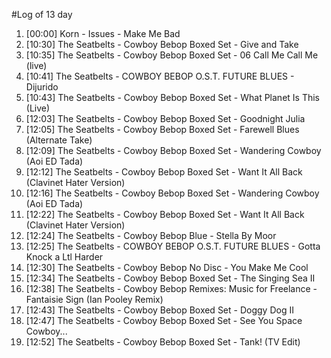 #Log of 13 day

1. [00:00] Korn - Issues - Make Me Bad
1. [10:30] The Seatbelts - Cowboy Bebop Boxed Set - Give and Take
1. [10:35] The Seatbelts - Cowboy Bebop Boxed Set - 06 Call Me Call Me (live)
1. [10:41] The Seatbelts - COWBOY BEBOP O.S.T. FUTURE BLUES - Dijurido
1. [10:43] The Seatbelts - Cowboy Bebop Boxed Set - What Planet Is This (Live)
1. [12:03] The Seatbelts - Cowboy Bebop Boxed Set - Goodnight Julia
1. [12:05] The Seatbelts - Cowboy Bebop Boxed Set - Farewell Blues (Alternate Take)
1. [12:09] The Seatbelts - Cowboy Bebop Boxed Set - Wandering Cowboy (Aoi ED Tada)
1. [12:12] The Seatbelts - Cowboy Bebop Boxed Set - Want It All Back (Clavinet Hater Version)
1. [12:16] The Seatbelts - Cowboy Bebop Boxed Set - Wandering Cowboy (Aoi ED Tada)
1. [12:22] The Seatbelts - Cowboy Bebop Boxed Set - Want It All Back (Clavinet Hater Version)
1. [12:24] The Seatbelts - Cowboy Bebop Blue - Stella By Moor
1. [12:25] The Seatbelts - COWBOY BEBOP O.S.T. FUTURE BLUES - Gotta Knock a Ltl Harder
1. [12:30] The Seatbelts - Cowboy Bebop No Disc - You Make Me Cool
1. [12:34] The Seatbelts - Cowboy Bebop Boxed Set - The Singing Sea II
1. [12:38] The Seatbelts - Cowboy Bebop Remixes: Music for Freelance - Fantaisie Sign (Ian Pooley Remix)
1. [12:43] The Seatbelts - Cowboy Bebop Boxed Set - Doggy Dog II
1. [12:47] The Seatbelts - Cowboy Bebop Boxed Set - See You Space Cowboy...
1. [12:52] The Seatbelts - Cowboy Bebop Boxed Set - Tank! (TV Edit)
